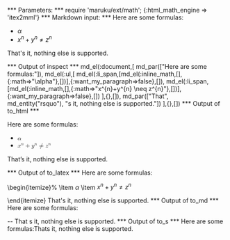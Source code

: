
*** Parameters: ***
require 'maruku/ext/math'; {:html_math_engine => 'itex2mml'}
*** Markdown input: ***
Here are some formulas:

*	$\alpha$
*	$x^{n}+y^{n} \neq z^{n}$

That's it, nothing else is supported.

*** Output of inspect ***
md_el(:document,[
	md_par(["Here are some formulas:"]),
	md_el(:ul,[
		md_el(:li_span,[md_el(:inline_math,[],{:math=>"\\alpha"},[])],{:want_my_paragraph=>false},[]),
		md_el(:li_span,[md_el(:inline_math,[],{:math=>"x^{n}+y^{n} \\neq z^{n}"},[])],{:want_my_paragraph=>false},[])
	],{},[]),
	md_par(["That", md_entity("rsquo"), "s it, nothing else is supported."])
],{},[])
*** Output of to_html ***
<p>Here are some formulas:</p>

<ul>
<li><math xmlns="http://www.w3.org/1998/Math/MathML" display="inline" class="maruku-mathml"><mi>α</mi></math></li>

<li><math xmlns="http://www.w3.org/1998/Math/MathML" display="inline" class="maruku-mathml"><msup><mi>x</mi> <mi>n</mi></msup><mo>+</mo><msup><mi>y</mi> <mi>n</mi></msup><mo>≠</mo><msup><mi>z</mi> <mi>n</mi></msup></math></li>
</ul>

<p>That’s it, nothing else is supported.</p>
*** Output of to_latex ***
Here are some formulas:

\begin{itemize}%
\item $\alpha$
\item $x^{n}+y^{n} \neq z^{n}$

\end{itemize}
That's it, nothing else is supported.
*** Output of to_md ***
Here are some formulas:

--
That s it, nothing else is supported.
*** Output of to_s ***
Here are some formulas:Thats it, nothing else is supported.
